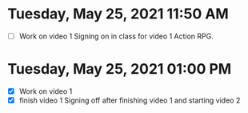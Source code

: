 # Tuesday, May 25, 2021 11:50 AM
- [ ] Work on video 1
Signing on in class for video 1 Action RPG.
# Tuesday, May 25, 2021 01:00 PM
- [x] Work on video 1
- [x] finish  video 1
Signing off after finishing video 1 and starting video 2
